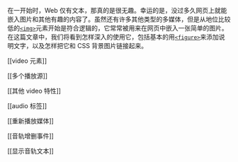 在一开始时，Web 仅有文本，那真的是很无趣。幸运的是，没过多久网页上就能嵌入图片和其他有趣的内容了。虽然还有许多其他类型的多媒体，但是从地位比较低的[`<img>`](https://developer.mozilla.org/zh-CN/docs/Web/HTML/Element/img)元素开始是符合逻辑的，它常常被用来在网页中嵌入一张简单的图片。在这篇文章中，我们将看到怎样深入的使用它，包括基本的用[`<figure>`](https://developer.mozilla.org/zh-CN/docs/Web/HTML/Element/figure)来添加说明文字，以及怎样把它和 CSS 背景图片链接起来。

[[video 元素]]

[[多个播放源]]

[[其他 video 特性]]

[[audio 标签]]

[[重新播放媒体]]

[[音轨增删事件]]

[[显示音轨文本]]



